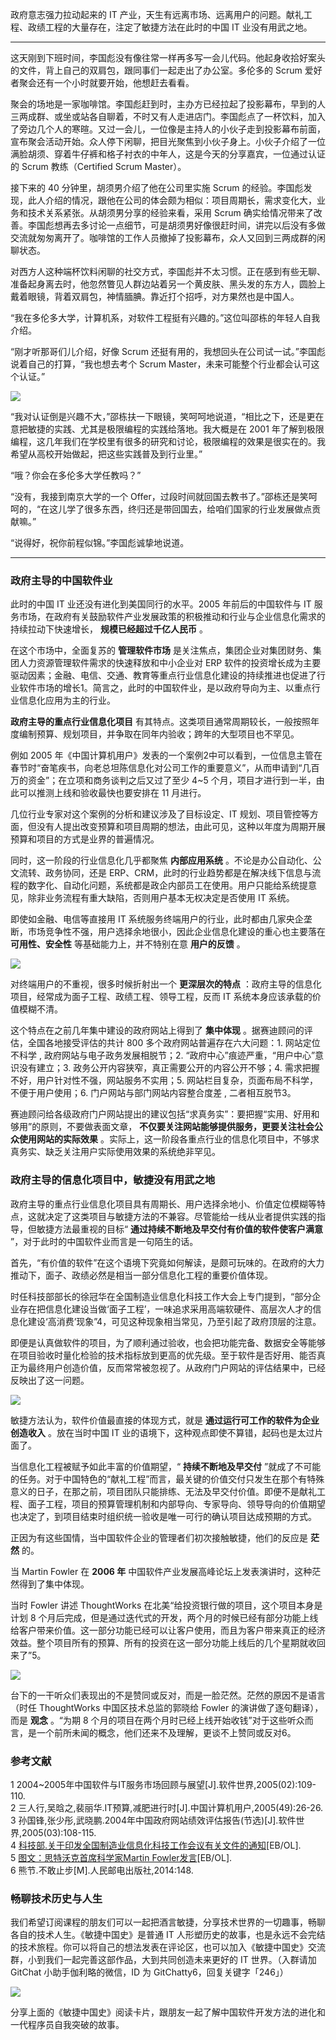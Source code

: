 政府意志强力拉动起来的 IT 产业，天生有远离市场、远离用户的问题。献礼工程、政绩工程的大量存在，注定了敏捷方法在此时的中国 IT 业没有用武之地。

* * *

这天刚到下班时间，李国彪没有像往常一样再多写一会儿代码。他起身收拾好案头的文件，背上自己的双肩包，跟同事们一起走出了办公室。多伦多的 Scrum
爱好者聚会还有一个小时就要开始，他想赶去看看。

聚会的场地是一家咖啡馆。李国彪赶到时，主办方已经拉起了投影幕布，早到的人三两成群、或坐或站各自聊着，不时又有人走进店门。李国彪点了一杯饮料，加入了旁边几个人的寒暄。又过一会儿，一位像是主持人的小伙子走到投影幕布前面，宣布聚会活动开始。众人停下闲聊，把目光聚焦到小伙子身上。小伙子介绍了一位满脸胡须、穿着牛仔裤和格子衬衣的中年人，这是今天的分享嘉宾，一位通过认证的
Scrum 教练（Certified Scrum Master）。

接下来的 40 分钟里，胡须男介绍了他在公司里实施 Scrum
的经验。李国彪发现，此人介绍的情况，跟他在公司的体会颇为相似：项目周期长，需求变化大，业务和技术关系紧张。从胡须男分享的经验来看，采用 Scrum
确实给情况带来了改善。李国彪想再去多讨论一点细节，可是胡须男好像很赶时间，讲完以后没有多做交流就匆匆离开了。咖啡馆的工作人员撤掉了投影幕布，众人又回到三两成群的闲聊状态。

对西方人这种端杯饮料闲聊的社交方式，李国彪并不太习惯。正在感到有些无聊、准备起身离去时，他忽然瞥见人群边站着另一个黄皮肤、黑头发的东方人，圆脸上戴着眼镜，背着双肩包，神情腼腆。靠近打个招呼，对方果然也是中国人。

“我在多伦多大学，计算机系，对软件工程挺有兴趣的。”这位叫邵栋的年轻人自我介绍。

“刚才听那哥们儿介绍，好像 Scrum 还挺有用的，我想回头在公司试一试。”李国彪说着自己的打算，“我也想去考个 Scrum
Master，未来可能整个行业都会认可这个认证。”

![](https://images.gitbook.cn/738f2c90-1338-11e9-bc0e-79d07a81907b)

“我对认证倒是兴趣不大，”邵栋扶一下眼镜，笑呵呵地说道，“相比之下，还是更在意把敏捷的实践、尤其是极限编程的实践给落地。我大概是在 2001
年了解到极限编程，这几年我们在学校里有很多的研究和讨论，极限编程的效果是很实在的。我希望从高校开始做起，把这些实践普及到行业里。”

“哦？你会在多伦多大学任教吗？”

“没有，我接到南京大学的一个
Offer，过段时间就回国去教书了。”邵栋还是笑呵呵的，“在这儿学了很多东西，终归还是带回国去，给咱们国家的行业发展做点贡献嘛。”

“说得好，祝你前程似锦。”李国彪诚挚地说道。

* * *

### 政府主导的中国软件业

此时的中国 IT 业还没有进化到美国同行的水平。2005 年前后的中国软件与 IT
服务市场，在政府有关鼓励软件产业发展政策的积极推动和行业与企业信息化需求的持续拉动下快速增长， **规模已经超过千亿人民币** 。

在这个市场中，全面复苏的 **管理软件市场** 是关注焦点，集团企业对集团财务、集团人力资源管理软件需求的快速释放和中小企业对 ERP
软件的投资增长成为主要驱动因素；金融、电信、交通、教育等重点行业信息化建设的持续推进也促进了行业软件市场的增长1。简言之，此时的中国软件业，是以政府导向为主、以重点行业信息化应用为主的行业。

**政府主导的重点行业信息化项目** 有其特点。这类项目通常周期较长，一般按照年度编制预算、规划项目，并争取在同年内验收；跨年的大型项目也不罕见。

例如 2005
年《中国计算机用户》发表的一个案例2中可以看到，一位信息主管在春节时“奋笔疾书，向老总坦陈信息化对公司工作的重要意义”，从而申请到“几百万的资金”；在立项和商务谈判之后又过了至少
4~5 个月，项目才进行到一半，由此可以推测上线和验收最快也要安排在 11 月进行。

几位行业专家对这个案例的分析和建议涉及了目标设定、IT
规划、项目管控等方面，但没有人提出改变预算和项目周期的想法，由此可见，这种以年度为周期开展预算和项目的方式是业界的普遍情况。

同时，这一阶段的行业信息化几乎都聚焦 **内部应用系统** 。不论是办公自动化、公文流转、政务协同，还是
ERP、CRM，此时的行业趋势都是在解决线下信息与流程的数字化、自动化问题，系统都是政企内部员工在使用。用户只能给系统提意见，除非业务流程有重大缺陷，否则用户基本无权决定是否使用
IT 系统。

即使如金融、电信等直接用 IT 系统服务终端用户的行业，此时都由几家央企垄断，市场竞争性不强，用户选择余地很小，因此企业信息化建设的重心也主要落在
**可用性、安全性** 等基础能力上，并不特别在意 **用户的反馈** 。

![](https://images.gitbook.cn/cbd0b5e0-1338-11e9-abc2-a9701a61d30b)

对终端用户的不重视，很多时候折射出一个 **更深层次的特点** ：政府主导的信息化项目，经常成为面子工程、政绩工程、领导工程，反而 IT
系统本身应该承载的价值模糊不清。

这个特点在之前几年集中建设的政府网站上得到了 **集中体现** 。据赛迪顾问的评估，全国各地接受评估的共计 800 多个政府网站普遍存在六大问题：1.
网站定位不科学 , 政府网站与电子政务发展相脱节；2. “政府中心”痕迹严重，“用户中心”意识没有建立；3.
政务公开内容狭窄，真正需要公开的内容公开不够；4. 需求把握不好，用户针对性不强，网站服务不实用；5. 网站栏目复杂，页面布局不科学，不便于用户使用；6.
门户网站与部门网站内容整合度差 , 二者相互脱节3。

赛迪顾问给各级政府门户网站提出的建议包括“求真务实”：要把握“实用、好用和够用”的原则，不要做表面文章，
**不仅要关注网站能够提供服务，更要关注社会公众使用网站的实际效果**
。实际上，这一阶段各重点行业的信息化项目中，不够求真务实、缺乏关注用户实际使用效果的系统绝非罕见。

### 政府主导的信息化项目中，敏捷没有用武之地

政府主导的重点行业信息化项目具有周期长、用户选择余地小、价值定位模糊等特点，这就决定了这类项目与敏捷方法的不兼容。尽管能给一线从业者提供实践的指导，但敏捷方法最重视的目标“
**通过持续不断地及早交付有价值的软件使客户满意** ”，对于此时的中国软件业而言是一句陌生的话。

首先，“有价值的软件”在这个语境下究竟如何解读，是颇可玩味的。在政府的大力推动下，面子、政绩必然是相当一部分信息化工程的重要价值体现。

时任科技部部长的徐冠华在全国制造业信息化科技工作大会上专门提到，“部分企业存在把信息化建设当做‘面子工程’，一味追求采用高端软硬件、高层次人才的信息化建设‘高消费’现象”4，可见这种现象相当常见，乃至引起了政府顶层的注意。

即便是认真做软件的项目，为了顺利通过验收，也会把功能完备、数据安全等能够在项目验收时量化检验的技术指标放到更高的优先级。至于软件是否好用、能否真正为最终用户创造价值，反而常常被忽视了。从政府门户网站的评估结果中，已经反映出了这一问题。

![](https://images.gitbook.cn/267c1340-1339-11e9-abc2-a9701a61d30b)

敏捷方法认为，软件价值最直接的体现方式，就是 **通过运行可工作的软件为企业创造收入** 。放在当时中国 IT
业的语境下，这种观点即使不算错，起码也是太过片面了。

当信息化工程被赋予如此丰富的价值期望，“ **持续不断地及早交付**
”就成了不可能的任务。对于中国特色的“献礼工程”而言，最关键的价值交付只发生在那个有特殊意义的日子，在那之前，项目团队只能排练、无法及早交付价值。即便不是献礼工程、面子工程，项目的预算管理机制和内部导向、专家导向、领导导向的价值期望也决定了，到项目结束时组织统一验收是唯一可行的确认项目达成预期的方式。

正因为有这些国情，当中国软件企业的管理者们初次接触敏捷，他们的反应是 **茫然** 的。

当 Martin Fowler 在 **2006 年** 中国软件产业发展高峰论坛上发表演讲时，这种茫然得到了集中体现。

当时 Fowler 讲述 ThoughtWorks 在北美“给投资银行做的项目，这个项目本身是计划 8
个月后完成，但是通过迭代式的开发，两个月的时候已经有部分功能上线给客户带来价值。这一部分功能已经可以让客户使用，而且为客户带来真正的经济效益。整个项目所有的预算、所有的投资在这一部分功能上线后的几个星期就收回来了”5。

![](https://images.gitbook.cn/42fcacf0-1339-11e9-abc2-a9701a61d30b)

台下的一干听众们表现出的不是赞同或反对，而是一脸茫然。茫然的原因不是语言（时任 ThoughtWorks 中国区技术总监的郭晓给 Fowler
的演讲做了逐句翻译），而是 **观念** 。“为期 8
个月的项目在两个月时已经上线开始收钱”对于这些听众而言，是一个前所未闻的概念，他们还来不及理解，更谈不上赞同或反对6。

### 参考文献

1 2004~2005年中国软件与IT服务市场回顾与展望[J].软件世界,2005(02):109-110.  
2 三人行,吴晗之,裴丽华.IT预算,减肥进行时[J].中国计算机用户,2005(49):26-26.  
3 孙国锋,张少彤,武晓鹏.2004年中国政府网站绩效评估报告(节选)[J].软件世界,2005(03):108-115.  
4
[科技部.关于印发全国制造业信息化科技工作会议有关文件的通知](http://www.most.gov.cn/fggw/zfwj/zfwj2006/200610/t20061024_54402.htm)[EB/OL].  
5 [图文：思特沃克首席科学家Martin
Fowler发言](http://tech.sina.com.cn/it/2006-06-01/1210969618.shtml)[EB/OL].  
6 熊节.不敢止步[M].人民邮电出版社,2014:148.

### 畅聊技术历史与人生

我们希望订阅课程的朋友们可以一起把酒言敏捷，分享技术世界的一切趣事，畅聊各自的技术人生。《敏捷中国史》是普通 IT
人形塑历史的故事，也是永远不会完结的技术旅程。你可以将自己的想法发表在评论区，也可以加入《敏捷中国史》交流群，小到我们一起完善这部作品，大到共同创造未来更好的
IT 世界。（入群请加 GitChat 小助手伽利略的微信，ID 为 GitChatty6，回复关键字「246」）

![](https://images.gitbook.cn/3e456510-3528-11e9-af4a-bd2de5905629)

分享上面的《敏捷中国史》阅读卡片，跟朋友一起了解中国软件开发方法的进化和一代程序员自我突破的故事。

